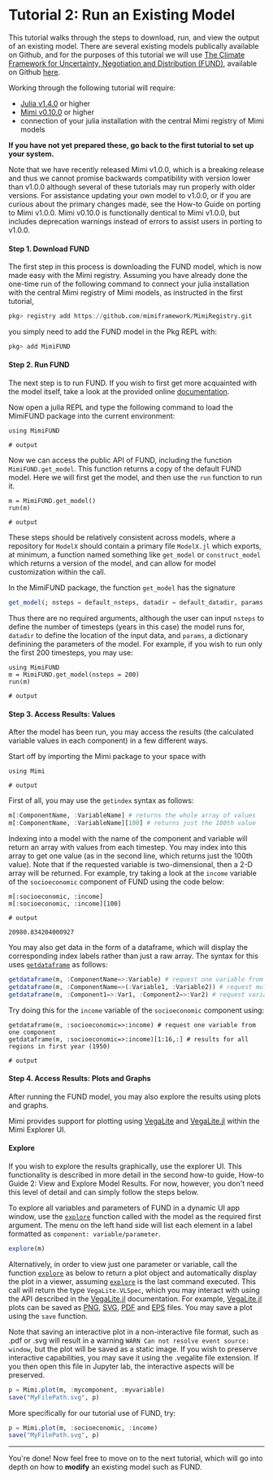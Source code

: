 # Tutorial 2: Run an Existing Model

This tutorial walks through the steps to download, run, and view the output of an existing model.  There are several existing models publically available on Github, and for the purposes of this tutorial we will use [The Climate Framework for Uncertainty, Negotiation and Distribution (FUND)](http://www.fund-model.org), available on Github [here](https://github.com/fund-model/fund).

Working through the following tutorial will require:

- [Julia v1.4.0](https://julialang.org/downloads/) or higher
- [Mimi v0.10.0](https://github.com/mimiframework/Mimi.jl) or higher
- connection of your julia installation with the central Mimi registry of Mimi models

**If you have not yet prepared these, go back to the first tutorial to set up your system.**

Note that we have recently released Mimi v1.0.0, which is a breaking release and thus we cannot promise backwards compatibility with version lower than v1.0.0 although several of these tutorials may run properly with older versions. For assistance updating your own model to v1.0.0, or if you are curious about the primary changes made, see the How-to Guide on porting to Mimi v1.0.0. Mimi v0.10.0 is functionally dentical to Mimi v1.0.0, but includes deprecation warnings instead of errors to assist users in porting to v1.0.0.

#### Step 1. Download FUND

The first step in this process is downloading the FUND model, which is now made easy with the Mimi registry. Assuming you have already done the one-time run of the following command to connect your julia installation with the central Mimi registry of Mimi models, as instructed in the first tutorial,

```julia
pkg> registry add https://github.com/mimiframework/MimiRegistry.git
```

you simply need to add the FUND model in the Pkg REPL with:

```julia
pkg> add MimiFUND
```

#### Step 2. Run FUND

The next step is to run FUND. If you wish to first get more acquainted with the model itself, take a look at the provided online [documentation](http://www.fund-model.org).

Now open a julia REPL and type the following command to load the MimiFUND package into the current environment:

```jldoctest tutorial2; output = false, filter = r".*"s
using MimiFUND

# output

```
Now we can access the public API of FUND, including the function `MimiFUND.get_model`. This function returns a copy of the default FUND model. Here we will first get the model, and then use the `run` function to run it.

```jldoctest tutorial2; output = false, filter = r".*"s
m = MimiFUND.get_model()
run(m)

# output

```

These steps should be relatively consistent across models, where a repository for `ModelX` should contain a primary file `ModelX.jl` which exports, at minimum, a function named something like `get_model` or `construct_model` which returns a version of the model, and can allow for model customization within the call.

In the MimiFUND package, the function `get_model` has the signature

```julia
get_model(; nsteps = default_nsteps, datadir = default_datadir, params = default_params)
```

Thus there are no required arguments, although the user can input `nsteps` to define the number of timesteps (years in this case) the model runs for, `datadir` to define the location of the input data, and `params`, a dictionary definining the parameters of the model.  For example, if you wish to run only the first 200 timesteps, you may use:

```jldoctest tutorial2; output = false, filter = r".*"s
using MimiFUND
m = MimiFUND.get_model(nsteps = 200)
run(m)

# output

```

#### Step 3. Access Results: Values
After the model has been run, you may access the results (the calculated variable values in each component) in a few different ways.

Start off by importing the Mimi package to your space with

```jldoctest tutorial2; output = false
using Mimi

# output

```

First of all, you may use the `getindex` syntax as follows:

```julia
m[:ComponentName, :VariableName] # returns the whole array of values
m[:ComponentName, :VariableName][100] # returns just the 100th value

```

Indexing into a model with the name of the component and variable will return an array with values from each timestep. You may index into this array to get one value (as in the second line, which returns just the 100th value). Note that if the requested variable is two-dimensional, then a 2-D array will be returned. For example, try taking a look at the `income` variable of the `socioeconomic` component of FUND using the code below:

```jldoctest tutorial2; output = false
m[:socioeconomic, :income]
m[:socioeconomic, :income][100]

# output

20980.834204000927
```

You may also get data in the form of a dataframe, which will display the corresponding index labels rather than just a raw array. The syntax for this uses [`getdataframe`](@ref) as follows:

```julia
getdataframe(m, :ComponentName=>:Variable) # request one variable from one component
getdataframe(m, :ComponentName=>(:Variable1, :Variable2)) # request multiple variables from the same component
getdataframe(m, :Component1=>:Var1, :Component2=>:Var2) # request variables from different components
```

Try doing this for the `income` variable of the `socioeconomic` component using:

```jldoctest tutorial2; output = false, filter = r".*"s
getdataframe(m, :socioeconomic=>:income) # request one variable from one component
getdataframe(m, :socioeconomic=>:income)[1:16,:] # results for all regions in first year (1950)

# output

```

#### Step 4. Access Results: Plots and Graphs

After running the FUND model, you may also explore the results using plots and graphs.

Mimi provides support for plotting using [VegaLite](https://github.com/vega/vega-lite) and [VegaLite.jl](https://github.com/fredo-dedup/VegaLite.jl) within the Mimi Explorer UI.

#### Explore

If you wish to explore the results graphically, use the explorer UI. This functionality is described in more detail in the second how-to guide, How-to Guide 2: View and Explore Model Results. For now, however, you don't need this level of detail and can simply follow the steps below.

To explore all variables and parameters of FUND in a dynamic UI app window, use the [`explore`](@ref) function called with the model as the required first argument.  The menu on the left hand side will list each element in a label formatted as `component: variable/parameter`.

```julia
explore(m)
```

Alternatively, in order to view just one parameter or variable, call the function [`explore`](@ref) as below to return a plot object and automatically display the plot in a viewer, assuming [`explore`](@ref) is the last command executed.  This call will return the type `VegaLite.VLSpec`, which you may interact with using the API described in the [VegaLite.jl](https://github.com/fredo-dedup/VegaLite.jl) documentation.  For example, [VegaLite.jl](https://github.com/fredo-dedup/VegaLite.jl) plots can be saved as [PNG](https://en.wikipedia.org/wiki/Portable_Network_Graphics), [SVG](https://en.wikipedia.org/wiki/Scalable_Vector_Graphics), [PDF](https://en.wikipedia.org/wiki/PDF) and [EPS](https://en.wikipedia.org/wiki/Encapsulated_PostScript) files. You may save a plot using the `save` function. 

Note that saving an interactive plot in a non-interactive file format, such as .pdf or .svg will result in a warning `WARN Can not resolve event source: window`, but the plot will be saved as a static image. If you wish to preserve interactive capabilities, you may save it using the .vegalite file extension. If you then open this file in Jupyter lab, the interactive aspects will be preserved.

```julia
p = Mimi.plot(m, :mycomponent, :myvariable)
save("MyFilePath.svg", p)
```

More specifically for our tutorial use of FUND, try:

```julia
p = Mimi.plot(m, :socioeconomic, :income)
save("MyFilePath.svg", p)
```
----

You're done!  Now feel free to move on to the next tutorial, which will go into depth on how to **modify** an existing model such as FUND.
